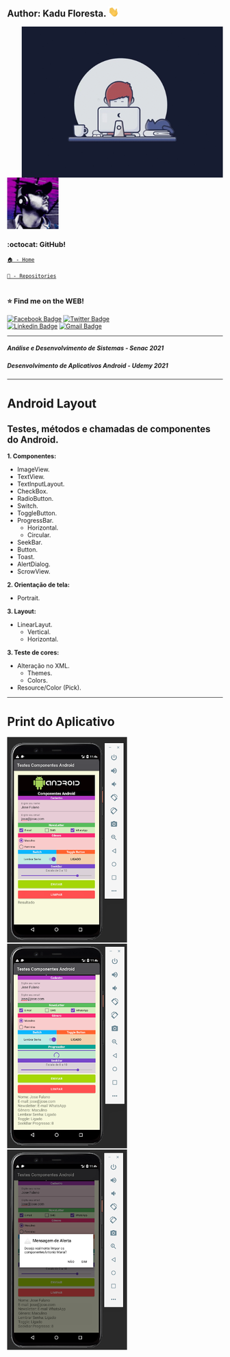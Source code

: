 <h2> Author: Kadu Floresta. <img src="https://github.com/KaduFloresta/KaduFloresta/blob/main/img/Hi.gif?raw=true" width="25"></h2>
<img align="right" alt="GIF" src="https://github.com/KaduFloresta/KaduFloresta/blob/main/img/gif2.gif?raw=true" width="470";/>

<a href="https://www.linkedin.com/in/kadufloresta/">
 <img src="https://github.com/KaduFloresta/KaduFloresta/blob/main/img/profile.gif?raw=true" width="120px; alt=""/></b></a>  
 <br>
 
<h3>:octocat: GitHub!</h3>
 <code><a href="https://github.com/KaduFloresta" title="HomeGit">🏠 - Home</a><br></code><br>
 <code><a href="https://github.com/KaduFloresta?tab=repositories" title="RepoGit">📂 - Repositories</a><br></code>
 
<br>

<h3>⭐ Find me on the WEB!</h3>

[![Facebook Badge](https://img.shields.io/badge/-Kadu_Floresta-lightblue?style=flat-square&logo=Facebook&logoColor=white&link=https://www.facebook.com/kadu.floresta)](https://www.facebook.com/kadu.floresta)
[![Twitter Badge](https://img.shields.io/badge/-@kadu_kururu-1ca0f1?style=flat-square&labelColor=1ca0f1&logo=twitter&logoColor=white&link=https://twitter.com/kadu_kururu)](https://twitter.com/kadu_kururu)
<br>
[![Linkedin Badge](https://img.shields.io/badge/-Kadu_Floresta-blue?style=flat-square&logo=Linkedin&logoColor=white&link=https://www.linkedin.com/in/kadufloresta/)](https://www.linkedin.com/in/kadufloresta/)
[![Gmail Badge](https://img.shields.io/badge/-cefloresta1@gmail.com-c14438?style=flat-square&logo=Gmail&logoColor=white&link=mailto:cefloresta1@gmail.com)](mailto:cefloresta1@gmail.com)

<hr>
<h5>Análise e Desenvolvimento de Sistemas - Senac 2021</h5> 
<h5>Desenvolvimento de Aplicativos Android - Udemy 2021</h5>

---

# Android Layout
## Testes, métodos e chamadas de componentes do Android.

**1. Componentes:**
  - ImageView.
  - TextView.
  - TextInputLayout.
  - CheckBox.
  - RadioButton.
  - Switch.
  - ToggleButton.
  - ProgressBar.
    - Horizontal.
    - Circular.
  - SeekBar.
  - Button.
  - Toast.
  - AlertDialog.
  - ScrowView.
  

**2. Orientação de tela:**
  - Portrait.
 
**3. Layout:**
 - LinearLayut.
   - Vertical.
   - Horizontal.
 
**3. Teste de cores:**
 - Alteração no XML.
   - Themes.
   - Colors. 
 - Resource/Color (Pick).
 
 ---
 
 # Print do Aplicativo 
 <img src="https://github.com/KaduFloresta/Android_Teste_Componentes/blob/master/app/src/main/res/drawable/print.png" alt="drawing" width="280"/> <img src="https://github.com/KaduFloresta/Android_Teste_Componentes/blob/master/app/src/main/res/drawable/print2.png" alt="drawing" width="280"/>  <img src="https://github.com/KaduFloresta/Android_Teste_Componentes/blob/master/app/src/main/res/drawable/print3.png" alt="drawing" width="280"/>
